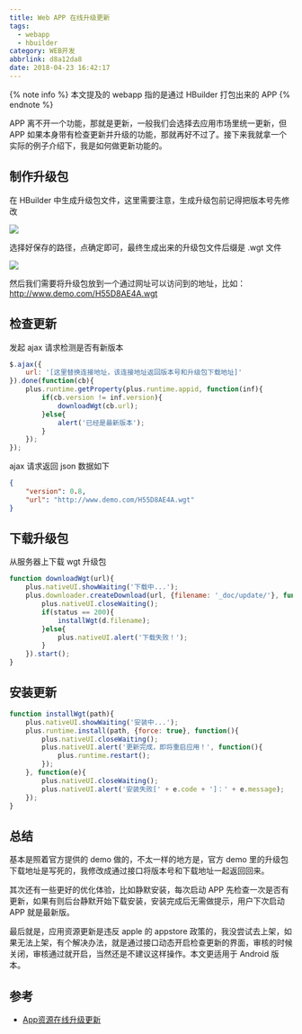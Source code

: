 ```yaml
---
title: Web APP 在线升级更新
tags:
  - webapp
  - hbuilder
category: WEB开发
abbrlink: d8a12da8
date: 2018-04-23 16:42:17
---
```


{% note info %}
本文提及的 webapp 指的是通过 HBuilder 打包出来的 APP
{% endnote %}

APP 离不开一个功能，那就是更新，一般我们会选择去应用市场里统一更新，但 APP 如果本身带有检查更新并升级的功能，那就再好不过了。接下来我就拿一个实际的例子介绍下，我是如何做更新功能的。

<!-- more -->

## 制作升级包

在 HBuilder 中生成升级包文件，这里需要注意，生成升级包前记得把版本号先修改

![](https://i.loli.net/2018/04/23/5adda1bfc8d6c.png)

选择好保存的路径，点确定即可，最终生成出来的升级包文件后缀是 .wgt 文件

![](https://i.loli.net/2018/04/23/5adda297ad08d.png)

然后我们需要将升级包放到一个通过网址可以访问到的地址，比如：http://www.demo.com/H55D8AE4A.wgt

## 检查更新

发起 ajax 请求检测是否有新版本

```javascript
$.ajax({
    url: '[这里替换连接地址，该连接地址返回版本号和升级包下载地址]'
}).done(function(cb){
    plus.runtime.getProperty(plus.runtime.appid, function(inf){
        if(cb.version != inf.version){
            downloadWgt(cb.url);
        }else{
            alert('已经是最新版本');
        }
    });
});
```

ajax 请求返回 json 数据如下

```json
{
    "version": 0.8,
    "url": "http://www.demo.com/H55D8AE4A.wgt"
}
```

## 下载升级包

从服务器上下载 wgt 升级包

```javascript
function downloadWgt(url){
    plus.nativeUI.showWaiting('下载中...');
    plus.downloader.createDownload(url, {filename: '_doc/update/'}, function(d, status){
        plus.nativeUI.closeWaiting();
        if(status == 200){
            installWgt(d.filename);
        }else{
            plus.nativeUI.alert('下载失败！');
        }
    }).start();
}
```

## 安装更新

```javascript
function installWgt(path){
    plus.nativeUI.showWaiting('安装中...');
    plus.runtime.install(path, {force: true}, function(){
        plus.nativeUI.closeWaiting();
        plus.nativeUI.alert('更新完成，即将重启应用！', function(){
            plus.runtime.restart();
        });
    }, function(e){
        plus.nativeUI.closeWaiting();
        plus.nativeUI.alert('安装失败[' + e.code + ']：' + e.message);
    });
}
```

## 总结

基本是照着官方提供的 demo 做的，不太一样的地方是，官方 demo 里的升级包下载地址是写死的，我修改成通过接口将版本号和下载地址一起返回回来。

其次还有一些更好的优化体验，比如静默安装，每次启动 APP 先检查一次是否有更新，如果有则后台静默开始下载安装，安装完成后无需做提示，用户下次启动 APP 就是最新版。

最后就是，应用资源更新是违反 apple 的 appstore 政策的，我没尝试去上架，如果无法上架，有个解决办法，就是通过接口动态开启检查更新的界面，审核的时候关闭，审核通过就开启，当然还是不建议这样操作。本文更适用于 Android 版本。

## 参考

- [App资源在线升级更新](http://ask.dcloud.net.cn/article/182)